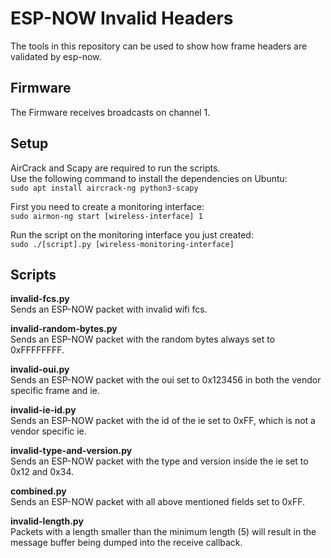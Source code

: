 # ESP-NOW Invalid Headers

The tools in this repository can be used to show how frame headers are validated by esp-now. 

## Firmware
The Firmware receives broadcasts on channel 1.

## Setup

AirCrack and Scapy are required to run the scripts.  
Use the following command to install the dependencies on Ubuntu:  
``sudo apt install aircrack-ng python3-scapy``

First you need to create a monitoring interface:  
``sudo airmon-ng start [wireless-interface] 1``

Run the script on the monitoring interface you just created:  
``sudo ./[script].py [wireless-monitoring-interface]``

## Scripts

**invalid-fcs.py**  
Sends an ESP-NOW packet with invalid wifi fcs.  

**invalid-random-bytes.py**  
Sends an ESP-NOW packet with the random bytes always set to 0xFFFFFFFF.  

**invalid-oui.py**  
Sends an ESP-NOW packet with the oui set to 0x123456 in both the vendor specific frame and ie.  

**invalid-ie-id.py**  
Sends an ESP-NOW packet with the id of the ie set to 0xFF, which is not a vendor specific ie.  

**invalid-type-and-version.py**  
Sends an ESP-NOW packet with the type and version inside the ie set to 0x12 and 0x34.  

**combined.py**  
Sends an ESP-NOW packet with all above mentioned fields set to 0xFF.  
  
**invalid-length.py**  
Packets with a length smaller than the minimum length (5) will result in the message buffer being dumped into the receive callback.